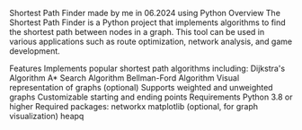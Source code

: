 Shortest Path Finder
made by me in  06.2024 using Python
Overview
The Shortest Path Finder is a Python project that implements algorithms to find the shortest path between nodes in a graph. This tool can be used in various applications such as route optimization, network analysis, and game development.

Features
Implements popular shortest path algorithms including:
Dijkstra's Algorithm
A* Search Algorithm
Bellman-Ford Algorithm
Visual representation of graphs (optional)
Supports weighted and unweighted graphs
Customizable starting and ending points
Requirements
Python 3.8 or higher
Required packages:
networkx
matplotlib (optional, for graph visualization)
heapq
